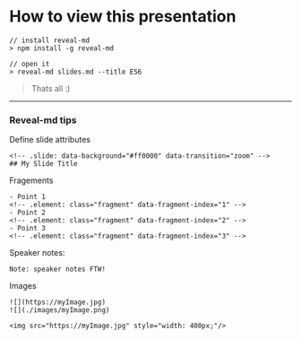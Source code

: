 # How to view this presentation

    // install reveal-md
    > npm install -g reveal-md

    // open it
    > reveal-md slides.md --title ES6

> Thats all :)

---

### Reveal-md tips

Define slide attributes

    <!-- .slide: data-background="#ff0000" data-transition="zoom" -->
    ## My Slide Title

Fragements

    - Point 1
    <!-- .element: class="fragment" data-fragment-index="1" -->
    - Point 2
    <!-- .element: class="fragment" data-fragment-index="2" -->
    - Point 3
    <!-- .element: class="fragment" data-fragment-index="3" -->

Speaker notes:

    Note: speaker notes FTW!

Images

    ![](https://myImage.jpg)
    ![](./images/myImage.png)

    <img src="https://myImage.jpg" style="width: 400px;"/>
